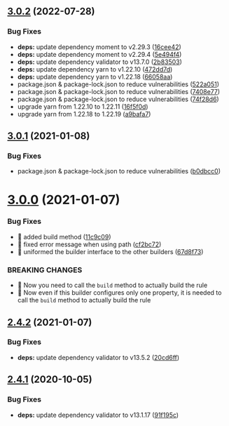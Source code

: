 ## [3.0.2](https://github.com/ziccardi/json-data-validator/compare/3.0.1...3.0.2) (2022-07-28)


### Bug Fixes

* **deps:** update dependency moment to v2.29.3 ([16cee42](https://github.com/ziccardi/json-data-validator/commit/16cee421cbf1030ebf9416fe8bb7cf47ad63b212))
* **deps:** update dependency moment to v2.29.4 ([5e494f4](https://github.com/ziccardi/json-data-validator/commit/5e494f4818399c6b233050270ea9ac1d369e303b))
* **deps:** update dependency validator to v13.7.0 ([2b83503](https://github.com/ziccardi/json-data-validator/commit/2b83503c0b8259066a86d2dc46dc3b75cfc35575))
* **deps:** update dependency yarn to v1.22.10 ([472dd7d](https://github.com/ziccardi/json-data-validator/commit/472dd7d6719d2d0af0599a060000d18b55c35744))
* **deps:** update dependency yarn to v1.22.18 ([66058aa](https://github.com/ziccardi/json-data-validator/commit/66058aa86d8830dca70469deb46f91ef2b93b5f1))
* package.json & package-lock.json to reduce vulnerabilities ([522a051](https://github.com/ziccardi/json-data-validator/commit/522a0516fc0a40b8a87914da188e5bf2bff30eb4))
* package.json & package-lock.json to reduce vulnerabilities ([7408e77](https://github.com/ziccardi/json-data-validator/commit/7408e77e84f7c381c17b86368c4fc11eae9ec997))
* package.json & package-lock.json to reduce vulnerabilities ([74f28d6](https://github.com/ziccardi/json-data-validator/commit/74f28d673d238b3c8228c3fb54f58d72f29a2ca9))
* upgrade yarn from 1.22.10 to 1.22.11 ([16f5f0d](https://github.com/ziccardi/json-data-validator/commit/16f5f0dc52878c736b20cb205ee9051ad291aacf))
* upgrade yarn from 1.22.18 to 1.22.19 ([a9bafa7](https://github.com/ziccardi/json-data-validator/commit/a9bafa722fa9273ea6582e3e1866e5bd3757b22e))



## [3.0.1](https://github.com/ziccardi/json-data-validator/compare/3.0.0...3.0.1) (2021-01-08)


### Bug Fixes

* package.json & package-lock.json to reduce vulnerabilities ([b0dbcc0](https://github.com/ziccardi/json-data-validator/commit/b0dbcc06a2533728f2c2689802ba9e480af4cb8f))



# [3.0.0](https://github.com/ziccardi/json-data-validator/compare/2.4.2...3.0.0) (2021-01-07)


### Bug Fixes

* 🐛 added build method ([11c9c09](https://github.com/ziccardi/json-data-validator/commit/11c9c09b3eb4656b7ae1afc0d1420b03d3e3916d))
* 🐛 fixed error message when using path ([cf2bc72](https://github.com/ziccardi/json-data-validator/commit/cf2bc7205e5771641765832e793568f7d8fc399c))
* 🐛 uniformed the builder interface to the other builders ([67d8f73](https://github.com/ziccardi/json-data-validator/commit/67d8f734755075d868fc94544aaa08ecece43ccb))


### BREAKING CHANGES

* 🧨 Now you need to call the `build` method to actually build the rule
* 🧨 Now even if this builder configures only one property, it is needed to
call the `build` method to actually build the rule



## [2.4.2](https://github.com/ziccardi/json-data-validator/compare/2.4.1...2.4.2) (2021-01-07)


### Bug Fixes

* **deps:** update dependency validator to v13.5.2 ([20cd6ff](https://github.com/ziccardi/json-data-validator/commit/20cd6fff2fdc95a10d62bd86328f52a9a1a197d3))



## [2.4.1](https://github.com/ziccardi/json-data-validator/compare/2.4.0...2.4.1) (2020-10-05)


### Bug Fixes

* **deps:** update dependency validator to v13.1.17 ([91f195c](https://github.com/ziccardi/json-data-validator/commit/91f195c35d7ff72ecb781790a3ad46003fd6f46e))



